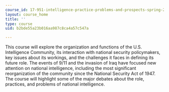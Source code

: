 ```yaml
---
course_id: 17-951-intelligence-practice-problems-and-prospects-spring-2005
layout: course_home
title: ''
type: course
uid: b2bde55a23b016aa987c8ca4a57c547a

---
```

This course will explore the organization and functions of the U.S. Intelligence Community, its interaction with national security policymakers, key issues about its workings, and the challenges it faces in defining its future role. The events of 9/11 and the invasion of Iraq have focused new attention on national intelligence, including the most significant reorganization of the community since the National Security Act of 1947. The course will highlight some of the major debates about the role, practices, and problems of national intelligence.
